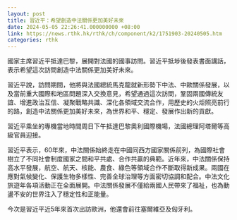```yaml
---
layout: post
title: 習近平：希望創造中法關係更加美好未來
date: 2024-05-05 22:26:41.000000000 +08:00
link: https://news.rthk.hk/rthk/ch/component/k2/1751903-20240505.htm
categories: rthk
---
```


國家主席習近平抵達巴黎，展開對法國的國事訪問。習近平抵埗後發表書面講話，表示希望這次訪問創造中法關係更加美好未來。

習近平說，訪問期間，他將與法國總統馬克龍就新形勢下中法、中歐關係發展，以及當前重大國際和地區問題深入交換意見，希望通過這次訪問，鞏固兩國傳統友誼、增進政治互信、凝聚戰略共識、深化各領域交流合作，用歷史的火炬照亮前行的路，創造中法關係更加美好未來，為世界和平、穩定、發展作出新的貢獻。

習近平乘坐的專機當地時間周日下午抵達巴黎奧利國際機場，法國總理阿塔爾等高級官員迎接。

習近平表示，60年來，中法關係始終走在中國同西方國家關係前列，為國際社會樹立了不同社會制度國家之間和平共處、合作共贏的典範。近年來，中法關係保持高水平發展，航空、航天、核能、農食、綠色等領域合作不斷取得新成果。兩國在應對氣候變化、保護生物多樣性、完善全球治理等方面密切協調和配合。中法文化旅遊年各項活動正在全面展開。中法關係發展不僅給兩國人民帶來了福祉，也為動盪不安的世界注入了穩定性和正能量。

今次是習近平近5年來首次出訪歐洲，他還會前往塞爾維亞及匈牙利。
